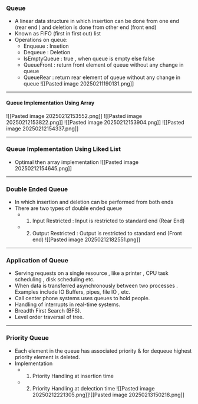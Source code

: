 ### **Queue**
- A linear data structure in which insertion can be done from one end (rear end ) and deletion is done from other end (front end)
- Known as  FIFO (first in first out) list 
- Operations on queue:
	- Enqueue : Insetion  
	- Dequeue : Deletion
	- IsEmptyQueue : true  , when queue is empty else false
	- QueueFront : return front element of queue without any change in queue
	- QueueRear : return rear element of queue without any change in queue
![[Pasted image 20250211190131.png]]
---

#### **Queue Implementation Using Array**

![[Pasted image 20250212153552.png]]
![[Pasted image 20250212153822.png]]
![[Pasted image 20250212153904.png]]
![[Pasted image 20250212154337.png]]

---
### **Queue Implementation Using Liked List**
- Optimal then array implementation
![[Pasted image 20250212154645.png]]

---
### **Double Ended  Queue**
- In which insertion and deletion can be performed from both ends
- There are two types of double ended queue
	- 1. Input Restricted : Input is restricted to standard end (Rear End)
	- 2. Output Restricted : Output is restricted to standard end (Front end) ![[Pasted image 20250212182551.png]]
---
### **Application of Queue**
- Serving requests on a single resource , like a printer , CPU task scheduling , disk scheduling etc.
- When data is transferred asynchronously between two processes . Examples include IO Buffers, pipes, file IO , etc.
- Call center phone systems uses queues to hold people.
- Handling of interrupts in real-time systems.
- Breadth First Search (BFS).
- Level order traversal of tree.

---
### **Priority Queue**
- Each element in the queue has associated priority & for dequeue highest priority element is deleted.
- Implementation 
	- 1. Priority Handling at insertion time 
	- 2. Priority Handling at delection time
![[Pasted image 20250212221305.png]]![[Pasted image 20250213150218.png]]
